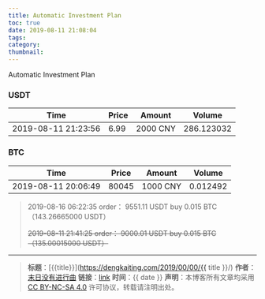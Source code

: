 ```yaml
---
title: Automatic Investment Plan
toc: true
date: 2019-08-11 21:08:04
tags:
category:
thumbnail:
---
```

Automatic Investment Plan

<!--more-->

### USDT
|	Time | Price | Amount | Volume	|
|	---|	--- 	| 	--- 	| 	---		|
2019-08-11 21:23:56 | 6.99  | 2000 CNY | 286.123032

### BTC

|	Time | Price | Amount | Volume	|
|	---|	--- 	| 	--- 	| 	---		|
2019-08-11 20:06:49 | 80045 | 1000 CNY |0.012492

> 2019-08-16 06:22:35 
> order：
> 9551.11 USDT buy 0.015 BTC （143.26665000 USDT）
> 
> <del>2019-08-11 21:41:25 
> order：
> 9000.01 USDT buy 0.015 BTC （135.00015000 USDT）</del>



---
> **标题**：[{{title}}](https://dengkaiting.com/2019/00/00/{{ title }}/)
> **作者**：[末日没有进行曲](https://dengkaiting.com/)
> **链接**：[link](https://dengkaiting.com/)
> **时间**：{{ date }}
> **声明**：本博客所有文章均采用 [CC BY-NC-SA 4.0](https://creativecommons.org/licenses/by-nc-sa/4.0/deed.zh) 许可协议，转载请注明出处。